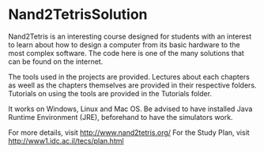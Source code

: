 Nand2TetrisSolution
===================

Nand2Tetris is an interesting course designed for students with an interest to learn about how to design a computer from its basic hardware to the most complex software. The code here is one of the many solutions that can be found on the internet. 

The tools used in the projects are provided. Lectures about  each chapters as weell as the chapters themselves are provided in their respective folders. Tutorials on using the tools are provided in the Tutorials folder.

It works on Windows, Linux and Mac OS. Be advised to have installed Java Runtime Environment (JRE), beforehand to have the simulators work.

For more details, visit http://www.nand2tetris.org/
For the Study Plan, visit http://www1.idc.ac.il/tecs/plan.html
